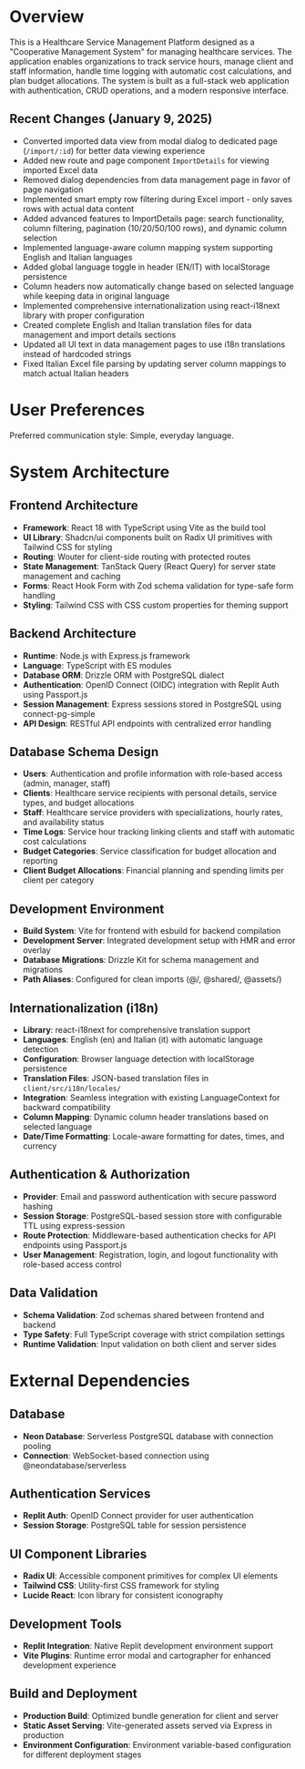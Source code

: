 # Overview

This is a Healthcare Service Management Platform designed as a "Cooperative Management System" for managing healthcare services. The application enables organizations to track service hours, manage client and staff information, handle time logging with automatic cost calculations, and plan budget allocations. The system is built as a full-stack web application with authentication, CRUD operations, and a modern responsive interface.

## Recent Changes (January 9, 2025)
- Converted imported data view from modal dialog to dedicated page (`/import/:id`) for better data viewing experience
- Added new route and page component `ImportDetails` for viewing imported Excel data
- Removed dialog dependencies from data management page in favor of page navigation
- Implemented smart empty row filtering during Excel import - only saves rows with actual data content
- Added advanced features to ImportDetails page: search functionality, column filtering, pagination (10/20/50/100 rows), and dynamic column selection
- Implemented language-aware column mapping system supporting English and Italian languages
- Added global language toggle in header (EN/IT) with localStorage persistence
- Column headers now automatically change based on selected language while keeping data in original language
- Implemented comprehensive internationalization using react-i18next library with proper configuration
- Created complete English and Italian translation files for data management and import details sections
- Updated all UI text in data management pages to use i18n translations instead of hardcoded strings
- Fixed Italian Excel file parsing by updating server column mappings to match actual Italian headers

# User Preferences

Preferred communication style: Simple, everyday language.

# System Architecture

## Frontend Architecture
- **Framework**: React 18 with TypeScript using Vite as the build tool
- **UI Library**: Shadcn/ui components built on Radix UI primitives with Tailwind CSS for styling
- **Routing**: Wouter for client-side routing with protected routes
- **State Management**: TanStack Query (React Query) for server state management and caching
- **Forms**: React Hook Form with Zod schema validation for type-safe form handling
- **Styling**: Tailwind CSS with CSS custom properties for theming support

## Backend Architecture
- **Runtime**: Node.js with Express.js framework
- **Language**: TypeScript with ES modules
- **Database ORM**: Drizzle ORM with PostgreSQL dialect
- **Authentication**: OpenID Connect (OIDC) integration with Replit Auth using Passport.js
- **Session Management**: Express sessions stored in PostgreSQL using connect-pg-simple
- **API Design**: RESTful API endpoints with centralized error handling

## Database Schema Design
- **Users**: Authentication and profile information with role-based access (admin, manager, staff)
- **Clients**: Healthcare service recipients with personal details, service types, and budget allocations
- **Staff**: Healthcare service providers with specializations, hourly rates, and availability status
- **Time Logs**: Service hour tracking linking clients and staff with automatic cost calculations
- **Budget Categories**: Service classification for budget allocation and reporting
- **Client Budget Allocations**: Financial planning and spending limits per client per category

## Development Environment
- **Build System**: Vite for frontend with esbuild for backend compilation
- **Development Server**: Integrated development setup with HMR and error overlay
- **Database Migrations**: Drizzle Kit for schema management and migrations
- **Path Aliases**: Configured for clean imports (@/, @shared/, @assets/)

## Internationalization (i18n)
- **Library**: react-i18next for comprehensive translation support
- **Languages**: English (en) and Italian (it) with automatic language detection
- **Configuration**: Browser language detection with localStorage persistence
- **Translation Files**: JSON-based translation files in `client/src/i18n/locales/`
- **Integration**: Seamless integration with existing LanguageContext for backward compatibility
- **Column Mapping**: Dynamic column header translations based on selected language
- **Date/Time Formatting**: Locale-aware formatting for dates, times, and currency

## Authentication & Authorization
- **Provider**: Email and password authentication with secure password hashing
- **Session Storage**: PostgreSQL-based session store with configurable TTL using express-session
- **Route Protection**: Middleware-based authentication checks for API endpoints using Passport.js
- **User Management**: Registration, login, and logout functionality with role-based access control

## Data Validation
- **Schema Validation**: Zod schemas shared between frontend and backend
- **Type Safety**: Full TypeScript coverage with strict compilation settings
- **Runtime Validation**: Input validation on both client and server sides

# External Dependencies

## Database
- **Neon Database**: Serverless PostgreSQL database with connection pooling
- **Connection**: WebSocket-based connection using @neondatabase/serverless

## Authentication Services
- **Replit Auth**: OpenID Connect provider for user authentication
- **Session Storage**: PostgreSQL table for session persistence

## UI Component Libraries
- **Radix UI**: Accessible component primitives for complex UI elements
- **Tailwind CSS**: Utility-first CSS framework for styling
- **Lucide React**: Icon library for consistent iconography

## Development Tools
- **Replit Integration**: Native Replit development environment support
- **Vite Plugins**: Runtime error modal and cartographer for enhanced development experience

## Build and Deployment
- **Production Build**: Optimized bundle generation for client and server
- **Static Asset Serving**: Vite-generated assets served via Express in production
- **Environment Configuration**: Environment variable-based configuration for different deployment stages
